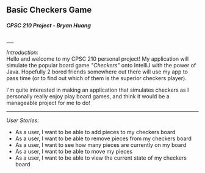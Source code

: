 <h2>Basic Checkers Game</h2>
<h5> CPSC 210 Project - Bryan Huang </h5>
___
<p>
<em>Introduction:</em>
<br>
Hello and welcome to my CPSC 210 personal project! My application will simulate the
popular board game <em>"Checkers"</em> onto IntelliJ with the power of Java. Hopefully
2 bored friends somewhere out there will use my app to pass time (or to find out which of them 
is the superior checkers player).

I'm quite interested in making an application that simulates checkers as I personally really enjoy
play board games, and think it would be a manageable project for me to do!
</p>

___

<em>User Stories:</em>
<ul>


<li> 
As a user, I want to be able to add pieces to my checkers board 
</li>

<li>
As a user, I want to be able to remove pieces from my checkers board
</li>

<li>
As a user, I want to see how many pieces are currently on my board
</li>

<li>
As a user, I want to be able to move my pieces 
</li>

<li> 
As a user, I want to be able to view the current state of my checkers board
</li>



</ul>
